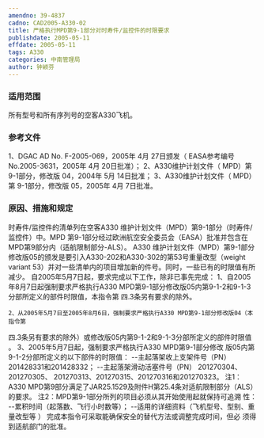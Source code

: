 ```yaml
---
amendno: 39-4837
cadno: CAD2005-A330-02
title: 严格执行MPD第9-1部分对时寿件/监控件的时限要求
publishdate: 2005-05-11
effdate: 2005-05-11
tags: A330
categories: 中南管理局
author: 钟颖芬
---
```


### 适用范围 
所有型号和所有序列号的空客A330飞机。

### 参考文件
1、DGAC AD No. F-2005-069，2005年 4月 27日颁发（ EASA参考编号 No.2005-3631，2005年 4月 20日批准）；
 2、A330维护计划文件（ MPD）第 9-1部分，修改版 04，2004年 5月 14日批准；
 3、A330维护计划文件（ MPD）第 9-1部分，修改版 05，2005年 4月 7日批准。

### 原因、措施和规定 
时寿件/监控件的清单列在空客A330 维护计划文件（MPD）第9-1部分（时寿件/监控件）中。MPD 第9-1部分经过欧洲航空安全委员会（EASA）批准并包含在MPD第9部分内（适航限制部分-ALS）。 
     A330 维护计划文件（MPD）第9-1部分修改版05的颁发是要引入A330-202和A330-302的第53号重量改型（weight variant 53）并对一些清单内的项目增加新的件号。同时，一些已有的时限值有所减少。 
    自2005年5月7日起，要求完成以下工作，除非已事先完成： 
1、自2005年8月7日起强制要求严格执行A330 MPD第9-1部分修改版05内第9-1-2和9-1-3分部所定义的部件时限值，本指令第
四.3条另有要求的除外。
  
    2、从2005年5月7日至2005年8月6日，强制要求严格执行A330 MPD第9-1部分修改版04（本指令第
四.3条另有要求的除外）或修改版05内第9-1-2和9-1-3分部所定义的部件时限值 。 
    3、2005年5月7日起，强制要求严格执行A330 MPD第9-1部分修改
版05内第9-1-2分部所定义的以下部件的时限值：     --主起落架收上支架件号（PN） 201428331和201428332；     --主起落架滑动活塞件号（PN） 201270304、201270305、
201270313、201270315、201270316和201270323。 注1：A330 MPD第9部分满足了JAR25.1529及附件H第25.4条对适航限制部分（ALS）的要求。     注2：MPD第9-1部分所列的项目必须从其开始使用起就保持可追溯
性：     --累积时间（起落数、飞行小时数等）；     --适用的详细资料（飞机型号、型别、重量改型等 ）     完成本指令可采取能确保安全的替代方法或调整完成时间，但必
须得到适航部门的批准。
